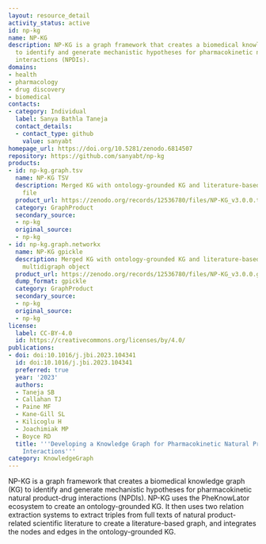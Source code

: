 ```yaml
---
layout: resource_detail
activity_status: active
id: np-kg
name: NP-KG
description: NP-KG is a graph framework that creates a biomedical knowledge graph
  to identify and generate mechanistic hypotheses for pharmacokinetic natural product-drug
  interactions (NPDIs).
domains:
- health
- pharmacology
- drug discovery
- biomedical
contacts:
- category: Individual
  label: Sanya Bathla Taneja
  contact_details:
  - contact_type: github
    value: sanyabt
homepage_url: https://doi.org/10.5281/zenodo.6814507
repository: https://github.com/sanyabt/np-kg
products:
- id: np-kg.graph.tsv
  name: NP-KG TSV
  description: Merged KG with ontology-grounded KG and literature-based graph as TSV
    file
  product_url: https://zenodo.org/records/12536780/files/NP-KG_v3.0.0.tsv?download=1
  category: GraphProduct
  secondary_source:
  - np-kg
  original_source:
  - np-kg
- id: np-kg.graph.networkx
  name: NP-KG gpickle
  description: Merged KG with ontology-grounded KG and literature-based graph as NetworkX
    multidigraph object
  product_url: https://zenodo.org/records/12536780/files/NP-KG_v3.0.0.gpickle?download=1
  dump_format: gpickle
  category: GraphProduct
  secondary_source:
  - np-kg
  original_source:
  - np-kg
license:
  label: CC-BY-4.0
  id: https://creativecommons.org/licenses/by/4.0/
publications:
- doi: doi:10.1016/j.jbi.2023.104341
  id: doi:10.1016/j.jbi.2023.104341
  preferred: true
  year: '2023'
  authors:
  - Taneja SB
  - Callahan TJ
  - Paine MF
  - Kane-Gill SL
  - Kilicoglu H
  - Joachimiak MP
  - Boyce RD
  title: '''Developing a Knowledge Graph for Pharmacokinetic Natural Product-Drug
    Interactions'''
category: KnowledgeGraph
---
```


NP-KG is a graph framework that creates a biomedical knowledge graph (KG) to identify and generate mechanistic hypotheses for pharmacokinetic natural product-drug interactions (NPDIs). NP-KG uses the PheKnowLator ecosystem to create an ontology-grounded KG. It then uses two relation extraction systems to extract triples from full texts of natural product-related scientific literature to create a literature-based graph, and integrates the nodes and edges in the ontology-grounded KG.